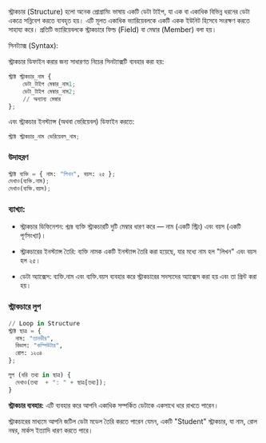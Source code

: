 স্ট্রাকচার (Structure) হলো অনেক প্রোগ্রামিং ভাষায় একটি ডেটা টাইপ, যা এক বা একাধিক বিভিন্ন ধরনের ডেটা একত্রে সন্নিবেশ করতে ব্যবহৃত হয়। এটি মূলত একাধিক ভ্যারিয়েবলকে একটি একক ইউনিট হিসেবে সংরক্ষণ করতে সাহায্য করে। প্রতিটি ভ্যারিয়েবলকে স্ট্রাকচারে ফিল্ড (Field) বা মেম্বার (Member) বলা হয়।

সিনট্যাক্স (Syntax):

স্ট্রাকচার ডিফাইন করার জন্য সাধারণত নিচের সিনট্যাক্সটি ব্যবহার করা হয়:
```py
স্ট্রাক্ট স্ট্রাকচার_নাম {
    ডেটা_টাইপ মেম্বার_নাম1;
    ডেটা_টাইপ মেম্বার_নাম2;
    // অন্যান্য মেম্বার
};
```
এবং স্ট্রাকচার ইনস্ট্যান্স (অথবা ভেরিয়েবল) ডিফাইন করতে:
```py
স্ট্রাক্ট স্ট্রাকচার_নাম ভেরিয়েবল_নাম;
```
### উদাহরণ
```py
স্ট্রাক্ট ব্যক্তি = { নাম: "লিখন", বয়স: ২৫ };
দেখাও(ব্যক্তি.নাম);
দেখাও(ব্যক্তি.বয়স);
```
### ব্যাখ্যা:
- স্ট্রাকচার ডিফিনেশন: ```স্ট্রাক্ট``` ব্যক্তি স্ট্রাকচারটি দুটি মেম্বার ধারণ করে — নাম (একটি স্ট্রিং) এবং বয়স (একটি পূর্ণসংখ্যা)।

- স্ট্রাকচারের ইনস্ট্যান্স তৈরি: ব্যক্তি নামক একটি ইনস্ট্যান্স তৈরি করা হয়েছে, যার মধ্যে নাম হল "লিখন" এবং বয়স হল ২৫।

- ডেটা অ্যাক্সেস: ব্যক্তি.নাম এবং ব্যক্তি.বয়স ব্যবহার করে স্ট্রাকচারের সদস্যদের অ্যাক্সেস করা হয় এবং তা প্রিন্ট করা হয়।
### স্ট্রাকচারে লুপ
```py
// Loop in Structure
স্ট্রাক্ট ছাত্র = {
  নাম: "তানভীর",
  বিভাগ: "কম্পিউটার",
  রোল: ১২৩৪
};

লুপ (ধরি তথ্য in ছাত্র) {
  দেখাও(তথ্য  + ": " + ছাত্র[তথ্য]);
}
```

**স্ট্রাকচার ব্যবহার:**
এটি ব্যবহার করে আপনি একাধিক সম্পর্কিত ডেটাকে একসাথে ধরে রাখতে পারেন।

স্ট্রাকচারের মাধ্যমে আপনি জটিল ডেটা মডেল তৈরি করতে পারেন যেমন, একটি "Student" স্ট্রাকচার, যা নাম, রোল নম্বর, মার্কস ইত্যাদি ধারণ করতে পারে।
